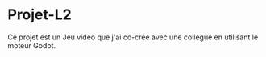 # Projet-L2
Ce projet est un Jeu vidéo que j'ai co-crée avec une collègue en utilisant le moteur Godot.
